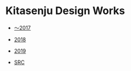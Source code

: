 # Kitasenju Design Works

* [〜2017](./2017s/)
* [2018](./2018/)
* [2019](./2019/)

* [SRC](https://github.com/kitasenjudesign/kitasenjudesign.github.io)
